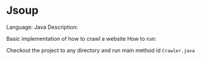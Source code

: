 # Jsoup

Language: Java
Description:

Basic implementation of how to crawl a website
How to run:

Checkout the project to any directory and run main method id `Crawler.java`
